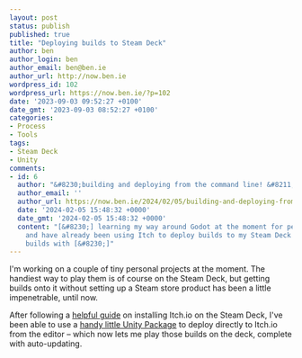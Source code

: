 ```yaml
---
layout: post
status: publish
published: true
title: "Deploying builds to Steam Deck"
author: ben
author_login: ben
author_email: ben@ben.ie
author_url: http://now.ben.ie
wordpress_id: 102
wordpress_url: https://now.ben.ie/?p=102
date: '2023-09-03 09:52:27 +0100'
date_gmt: '2023-09-03 08:52:27 +0100'
categories:
- Process
- Tools
tags:
- Steam Deck
- Unity
comments:
- id: 6
  author: "&#8230;building and deploying from the command line! &#8211; Ben is now…"
  author_email: ''
  author_url: https://now.ben.ie/2024/02/05/building-and-deploying-from-the-command-line/
  date: '2024-02-05 15:48:32 +0000'
  date_gmt: '2024-02-05 15:48:32 +0000'
  content: "[&#8230;] learning my way around Godot at the moment for personal projects
    and have already been using Itch to deploy builds to my Steam Deck and to share
    builds with [&#8230;]"
---
```

<p><!-- wp:paragraph --></p>
<p>I'm working on a couple of tiny personal projects at the moment. The handiest way to play them is of course on the Steam Deck, but getting builds onto it without setting up a Steam store product has been a little impenetrable, until now.</p>
<p><!-- /wp:paragraph --></p>
<p><!-- wp:paragraph --></p>
<p>After following a <a href="https://foosel.net/til/how-to-add-itchio-games-to-the-steamdeck">helpful guide</a> on installing Itch.io on the Steam Deck, I've been able to use a <a href="https://github.com/WispBart/ButlerWindow">handy little Unity Package</a> to deploy directly to Itch.io from the editor – which now lets me play those builds on the deck, complete with auto-updating.</p>
<p><!-- /wp:paragraph --></p>
<p><!-- wp:image {"id":103,"sizeSlug":"large","linkDestination":"none"} --></p>
<figure class="wp-block-image size-large"><img src="assets/uploads/now.ben.ie/2023/09/Screenshot-2023-09-03-at-09.44.21-1024x1022.png" alt="" class="wp-image-103"/></figure>
<p><!-- /wp:image --></p>
